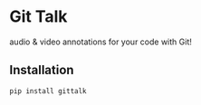# Git Talk
audio &amp; video annotations for your code with Git!

## Installation

```
pip install gittalk
```
